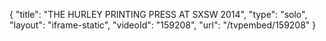 {
    "title": "THE HURLEY PRINTING PRESS AT SXSW 2014",
    "type": "solo",
    "layout": "iframe-static",
    "videoId": "159208",
    "url": "\/tvpembed\/159208"
}